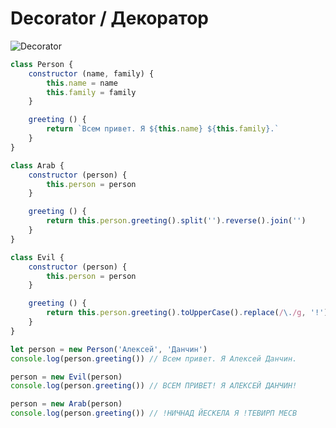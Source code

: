 # Decorator / Декоратор

![Decorator](https://hsto.org/getpro/habr/post_images/15c/27c/26e/15c27c26e08f1936e3f73089ecac3d05.jpg)

```javascript
class Person {
	constructor (name, family) {
		this.name = name
		this.family = family
	}

	greeting () {
		return `Всем привет. Я ${this.name} ${this.family}.`
	}
}

class Arab {
	constructor (person) {
		this.person = person
	}

	greeting () {
		return this.person.greeting().split('').reverse().join('')
	}
}

class Evil {
	constructor (person) {
		this.person = person
	}

	greeting () {
		return this.person.greeting().toUpperCase().replace(/\./g, '!')
	}
}

let person = new Person('Алексей', 'Данчин')
console.log(person.greeting()) // Всем привет. Я Алексей Данчин.

person = new Evil(person)
console.log(person.greeting()) // ВСЕМ ПРИВЕТ! Я АЛЕКСЕЙ ДАНЧИН!

person = new Arab(person)
console.log(person.greeting()) // !НИЧНАД ЙЕСКЕЛА Я !ТЕВИРП МЕСВ
```